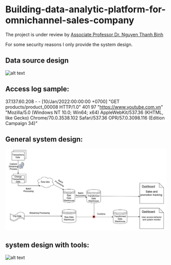 # Building-data-analytic-platform-for-omnichannel-sales-company

The project is under review by [Associate Professor Dr. Nguyen Thanh Binh](https://scholar.google.com/citations?user=IxTS6l0AAAAJ&hl=vi)


For some security reasons I only provide the system design.
## Data source design
![alt text](https://github.com/thuongle2210/Building-data-analytic-platform-for-omnichannel-sales-company/blob/main/FirstSource_v2_detailed.png "Data source")

## Access log sample: 
 37.137.60.208 - - [10/Jan/2022:00:00:00 +0700] "GET products/product_00008 HTTP/1.0" 401 97 "https://www.youtube.com.vn" "Mozilla/5.0 (Windows NT 10.0; Win64; x64) AppleWebKit/537.36 (KHTML, like Gecko) Chrome/70.0.3538.102 Safari/537.36 OPR/57.0.3098.116 (Edition Campaign 34)"

## General system design: 
![alt text](https://github.com/thuongle2210/-Building-data-analytic-platform-for-omnichannel-sales-company/blob/main/Building-data-analytic-platform-for-omnichannel-sales-company.drawio.png "General system design")



## system design with tools: 
![alt text](https://github.com/thuongle2210/Building-data-analytic-platform-for-omnichannel-sales-company/blob/main/system_design_with_tools.png "System design with tools")


